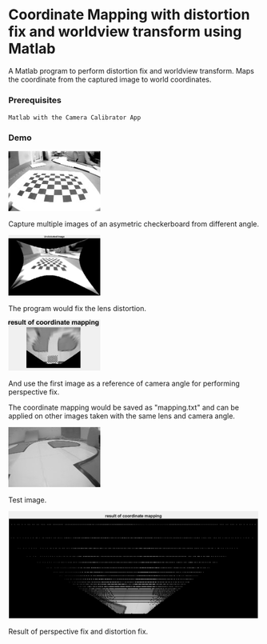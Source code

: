 # Coordinate Mapping with distortion fix and worldview transform using Matlab
A Matlab program to perform distortion fix and worldview transform. Maps the coordinate from the captured image to world coordinates.

### Prerequisites
```
Matlab with the Camera Calibrator App
```

### Demo
<img src="https://github.com/SanePepper/-MATLAB-Coordinate-Mapping/blob/master/original.jpg" width="184"/>

Capture multiple images of an asymetric checkerboard from different angle.

<img src="https://github.com/SanePepper/-MATLAB-Coordinate-Mapping/blob/master/fisheyefix.jpg" width="184"/>

The program would fix the lens distortion.

<img src="https://github.com/SanePepper/-MATLAB-Coordinate-Mapping/blob/master/birdeyeview.JPG" width="184"/>

And use the first image as a reference of camera angle for performing perspective fix.

The coordinate mapping would be saved as "mapping.txt" and can be applied on other images taken with the same lens and camera angle.

<img src="https://github.com/SanePepper/-MATLAB-Coordinate-Mapping/blob/master/field.jpg" width="184"/>

Test image.

<img src="https://github.com/SanePepper/-MATLAB-Coordinate-Mapping/blob/master/result.jpg" width="500"/>

Result of perspective fix and distortion fix.

